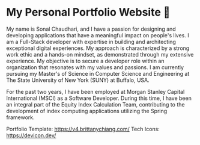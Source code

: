 # My Personal Portfolio Website 🚀

My name is Sonal Chaudhari, and I have a passion for designing and developing applications that have a meaningful impact on people's lives. I am a Full-Stack developer with expertise in building and architecting exceptional digital experiences. My approach is characterized by a strong work ethic and a hands-on mindset, as demonstrated through my extensive experience. My objective is to secure a developer role within an organization that resonates with my values and passions. I am currently pursuing my Master's of Science in Computer Science and Engineering at The State University of New York (SUNY) at Buffalo, USA.

For the past two years, I have been employed at Morgan Stanley Capital International (MSCI) as a Software Developer. During this time, I have been an integral part of the Equity Index Calculation Team, contributing to the development of index computing applications utilizing the Spring framework.


Portfolio Template: https://v4.brittanychiang.com/
Tech Icons: https://devicon.dev/
